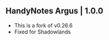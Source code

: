 HandyNotes Argus | 1.0.0
------------------------
- This is a fork of v0.26.6
- Fixed for Shadowlands